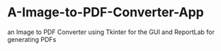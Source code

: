 # A-Image-to-PDF-Converter-App
an Image to PDF Converter using Tkinter for the GUI and ReportLab for generating PDFs
